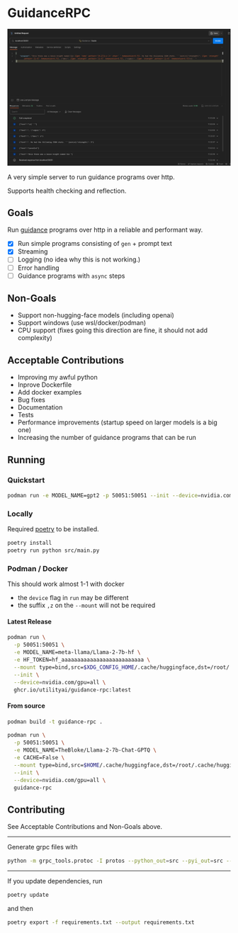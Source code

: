 # GuidanceRPC

![img.png](img.png)

A very simple server to run guidance programs over http.

Supports health checking and reflection.

## Goals

Run [guidance](https://github.com/guidance-ai/guidance) programs over http in a reliable and performant way.

- [x] Run simple programs consisting of `gen` + prompt text
- [x] Streaming
- [ ] Logging (no idea why this is not working.)
- [ ] Error handling
- [ ] Guidance programs with `async` steps

## Non-Goals

- Support non-hugging-face models (including openai)
- Support windows (use wsl/docker/podman)
- CPU support (fixes going this direction are fine, it should not add complexity)

## Acceptable Contributions

- Improving my awful python
- Inprove Dockerfile
- Add docker examples
- Bug fixes
- Documentation
- Tests
- Performance improvements (startup speed on larger models is a big one)
- Increasing the number of guidance programs that can be run

## Running

### Quickstart

```bash
podman run -e MODEL_NAME=gpt2 -p 50051:50051 --init --device=nvidia.com/gpu=all ghcr.io/utilityai/guidance-rpc:latest
```

### Locally

Required [poetry](https://python-poetry.org/) to be installed.

```bash
poetry install
poetry run python src/main.py
```

### Podman / Docker

This should work almost 1-1 with docker
- the `device` flag in `run` may be different
- the suffix `,z` on the `--mount` will not be required

#### Latest Release

```bash
podman run \
  -p 50051:50051 \
  -e MODEL_NAME=meta-llama/Llama-2-7b-hf \
  -e HF_TOKEN=hf_aaaaaaaaaaaaaaaaaaaaaaaaaa \
  --mount type=bind,src=$XDG_CONFIG_HOME/.cache/huggingface,dst=/root/.cache/huggingface,z \
  --init \
  --device=nvidia.com/gpu=all \
  ghcr.io/utilityai/guidance-rpc:latest
```

#### From source

```bash
podman build -t guidance-rpc .
```

```bash
podman run \
  -p 50051:50051 \
  -e MODEL_NAME=TheBloke/Llama-2-7b-Chat-GPTQ \
  -e CACHE=False \
  --mount type=bind,src=$HOME/.cache/huggingface,dst=/root/.cache/huggingface,z \
  --init \
  --device=nvidia.com/gpu=all \
  guidance-rpc
```

## Contributing

See Acceptable Contributions and Non-Goals above.

___
Generate grpc files with

```bash
python -m grpc_tools.protoc -I protos --python_out=src --pyi_out=src --grpc_python_out=src protos/guidance.proto
```
___
If you update dependencies, run

```bash
poetry update
```

and then

```bash
poetry export -f requirements.txt --output requirements.txt
```
